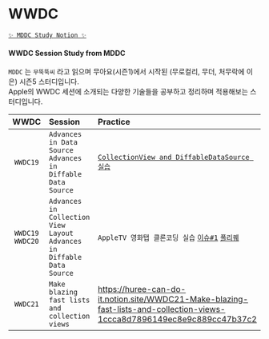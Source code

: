 # WWDC

[`✨ MDDC Study Notion ✨`](https://mddc.notion.site/MDDC-350ca89b31ad4154b4b54dc2854e634e) <br>

#### WWDC Session Study from MDDC 


`MDDC` 는 `무뚝뚝씨` 라고 읽으며 무아요(시즌1)에서 시작된 (무로컬리, 무더, 처무락에 이은) 시즌5 스터디입니다.<br>
Apple의 WWDC 세션에 소개되는 다양한 기술들을 공부하고 정리하며 적용해보는 스터디입니다.


|WWDC|Session|Practice|
|:-:|:-|:-|
|`WWDC19`|`Advances in Data Source`<br>`Advances in Diffable Data Source`|[`CollectionView and DiffableDataSource 실습`](https://www.notion.so/huree-can-do-it/DiffableDataSource-34a7d433b21243709d8848d31a780702)|
|`WWDC19`<br>`WWDC20`|`Advances in Collection View Layout`<br>`Advances in Diffable Data Source`|`AppleTV 영화탭 클론코딩 실습` [`이슈#1`](https://github.com/heerucan/WWDC/issues/1)  [`풀리퀘`](https://github.com/heerucan/WWDC/pull/2)|
|`WWDC21`|`Make blazing fast lists and collection views`|https://huree-can-do-it.notion.site/WWDC21-Make-blazing-fast-lists-and-collection-views-1ccca8d7896149ec8e9c889cc47b37c2|




